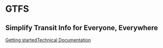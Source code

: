 # GTFS

## Simplify Transit Info for Everyone, Everywhere

<div class="landing-page">
    <a class="button" href="./getting_started/what_is_GTFS/">Getting started</a><a class="button" href="./documentation/overview/">Technical Documentation</a>
</div>
